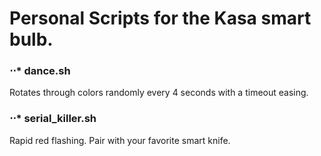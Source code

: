 # Personal Scripts for the Kasa smart bulb.

### ⋅⋅* dance.sh
Rotates through colors randomly every 4 seconds with a timeout easing.


### ⋅⋅* serial_killer.sh
Rapid red flashing. Pair with your favorite smart knife.